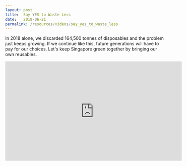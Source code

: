 ```yaml
---
layout: post
title:  Say YES to Waste Less
date:   2019-06-21
permalink: /resources/videos/say_yes_to_waste_less
---
```


In 2018 alone, we discarded 164,500 tonnes of disposables and the problem just keeps growing. If we continue like this, future generations will have to pay for our choices. Let's keep Singapore green together by bringing our own reusables.
<div class="bp-youtube">
      <iframe width="560" height="315" src="https://www.youtube.com/embed/2yUWVXVEWK0" frameborder="0" allow="autoplay; encrypted-media" allowfullscreen></iframe>
</div>
